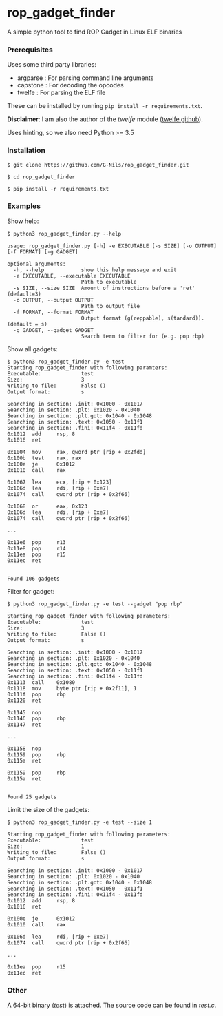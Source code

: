 # rop_gadget_finder
A simple python tool to find ROP Gadget in Linux ELF binaries

### Prerequisites
Uses some third party libraries:

* argparse  : For parsing command line arguments
* capstone  : For decoding the opcodes
* twelfe    : For parsing the ELF file

These can be installed by running `pip install -r requirements.txt`.

**Disclaimer**: I am also the author of the *twelfe* module ([twelfe github](https://github.com/G-Nils/twelfe)).

Uses hinting, so we also need Python >= 3.5

### Installation

```console
$ git clone https://github.com/G-Nils/rop_gadget_finder.git

$ cd rop_gadget_finder

$ pip install -r requirements.txt
```


### Examples

Show help:

```console
$ python3 rop_gadget_finder.py --help

usage: rop_gadget_finder.py [-h] -e EXECUTABLE [-s SIZE] [-o OUTPUT] [-f FORMAT] [-g GADGET]

optional arguments:
  -h, --help            show this help message and exit
  -e EXECUTABLE, --executable EXECUTABLE
                        Path to executable
  -s SIZE, --size SIZE  Amount of instructions before a 'ret' (default=3)
  -o OUTPUT, --output OUTPUT
                        Path to output file
  -f FORMAT, --format FORMAT
                        Output format (g(reppable), s(tandard)). (default = s)
  -g GADGET, --gadget GADGET
                        Search term to filter for (e.g. pop rbp)
```

Show all gadgets:

```console
$ python3 rop_gadget_finder.py -e test
Starting rop_gadget_finder with following paramters:
Executable:             test
Size:                   3
Writing to file:        False ()
Output format:          s

Searching in section: .init: 0x1000 - 0x1017
Searching in section: .plt: 0x1020 - 0x1040
Searching in section: .plt.got: 0x1040 - 0x1048
Searching in section: .text: 0x1050 - 0x11f1
Searching in section: .fini: 0x11f4 - 0x11fd
0x1012  add     rsp, 8
0x1016  ret

0x1004  mov     rax, qword ptr [rip + 0x2fdd]
0x100b  test    rax, rax
0x100e  je      0x1012
0x1010  call    rax

0x1067  lea     ecx, [rip + 0x123]
0x106d  lea     rdi, [rip + 0xe7]
0x1074  call    qword ptr [rip + 0x2f66]

0x1068  or      eax, 0x123
0x106d  lea     rdi, [rip + 0xe7]
0x1074  call    qword ptr [rip + 0x2f66]

...

0x11e6  pop     r13
0x11e8  pop     r14
0x11ea  pop     r15
0x11ec  ret


Found 106 gadgets

```

Filter for gadget:

```console
$ python3 rop_gadget_finder.py -e test --gadget "pop rbp"

Starting rop_gadget_finder with following parameters:
Executable:             test
Size:                   3
Writing to file:        False ()
Output format:          s

Searching in section: .init: 0x1000 - 0x1017
Searching in section: .plt: 0x1020 - 0x1040
Searching in section: .plt.got: 0x1040 - 0x1048
Searching in section: .text: 0x1050 - 0x11f1
Searching in section: .fini: 0x11f4 - 0x11fd
0x1113  call    0x1080
0x1118  mov     byte ptr [rip + 0x2f11], 1
0x111f  pop     rbp
0x1120  ret

0x1145  nop
0x1146  pop     rbp
0x1147  ret

...

0x1158  nop
0x1159  pop     rbp
0x115a  ret

0x1159  pop     rbp
0x115a  ret


Found 25 gadgets
```

Limit the size of the gadgets:

```console
$ python3 rop_gadget_finder.py -e test --size 1

Starting rop_gadget_finder with following parameters:
Executable:             test
Size:                   1
Writing to file:        False ()
Output format:          s

Searching in section: .init: 0x1000 - 0x1017
Searching in section: .plt: 0x1020 - 0x1040
Searching in section: .plt.got: 0x1040 - 0x1048
Searching in section: .text: 0x1050 - 0x11f1
Searching in section: .fini: 0x11f4 - 0x11fd
0x1012  add     rsp, 8
0x1016  ret

0x100e  je      0x1012
0x1010  call    rax

0x106d  lea     rdi, [rip + 0xe7]
0x1074  call    qword ptr [rip + 0x2f66]

...

0x11ea  pop     r15
0x11ec  ret

```

### Other
A 64-bit binary (*test*) is attached. The source code can be found in *test.c*.
